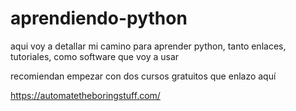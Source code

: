 # aprendiendo-python
aqui voy a detallar mi camino para aprender python, tanto enlaces, tutoriales, como software que voy a usar


recomiendan empezar con dos cursos gratuitos que enlazo aquí

https://automatetheboringstuff.com/

